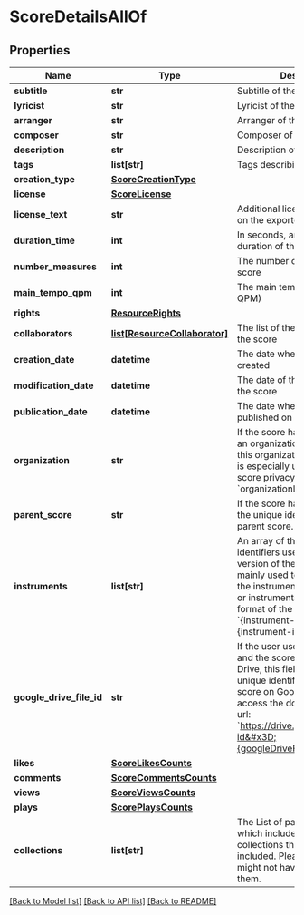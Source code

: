 # ScoreDetailsAllOf

## Properties
Name | Type | Description | Notes
------------ | ------------- | ------------- | -------------
**subtitle** | **str** | Subtitle of the score | [optional] 
**lyricist** | **str** | Lyricist of the score | [optional] 
**arranger** | **str** | Arranger of the score | [optional] 
**composer** | **str** | Composer of the score | [optional] 
**description** | **str** | Description of the creation | [optional] 
**tags** | **list[str]** | Tags describing the score | [optional] 
**creation_type** | [**ScoreCreationType**](ScoreCreationType.md) |  | [optional] 
**license** | [**ScoreLicense**](ScoreLicense.md) |  | [optional] 
**license_text** | **str** | Additional license text written on the exported/printed score | [optional] 
**duration_time** | **int** | In seconds, an approximative duration of the score | [optional] 
**number_measures** | **int** | The number of measures in the score | [optional] 
**main_tempo_qpm** | **int** | The main tempo of the score (in QPM) | [optional] 
**rights** | [**ResourceRights**](ResourceRights.md) |  | [optional] 
**collaborators** | [**list[ResourceCollaborator]**](ResourceCollaborator.md) | The list of the collaborators of the score | [optional] 
**creation_date** | **datetime** | The date when the score was created | [optional] 
**modification_date** | **datetime** | The date of the last revision of the score | [optional] 
**publication_date** | **datetime** | The date when the score was published on Flat | [optional] 
**organization** | **str** | If the score has been created in an organization, the identifier of this organization. This property is especially used with the score privacy &#x60;organizationPublic&#x60;.  | [optional] 
**parent_score** | **str** | If the score has been forked, the unique identifier of the parent score.  | [optional] 
**instruments** | **list[str]** | An array of the instrument identifiers used in the last version of the score. This is mainly used to display a list of the instruments in the Flat&#39;s UI or instruments icons. The format of the strings is &#x60;{instrument-group}.{instrument-id}&#x60;.  | [optional] 
**google_drive_file_id** | **str** | If the user uses Google Drive and the score exists on Google Drive, this field will contain the unique identifier of the Flat score on Google Drive. You can access the document using the url: &#x60;https://drive.google.com/open?id&#x3D;{googleDriveFileId}&#x60;  | [optional] 
**likes** | [**ScoreLikesCounts**](ScoreLikesCounts.md) |  | [optional] 
**comments** | [**ScoreCommentsCounts**](ScoreCommentsCounts.md) |  | [optional] 
**views** | [**ScoreViewsCounts**](ScoreViewsCounts.md) |  | [optional] 
**plays** | [**ScorePlaysCounts**](ScorePlaysCounts.md) |  | [optional] 
**collections** | **list[str]** | The List of parent collections, which includes all the collections this score is included. Please note that you might not have access to all of them. | [optional] 

[[Back to Model list]](../README.md#documentation-for-models) [[Back to API list]](../README.md#documentation-for-api-endpoints) [[Back to README]](../README.md)


